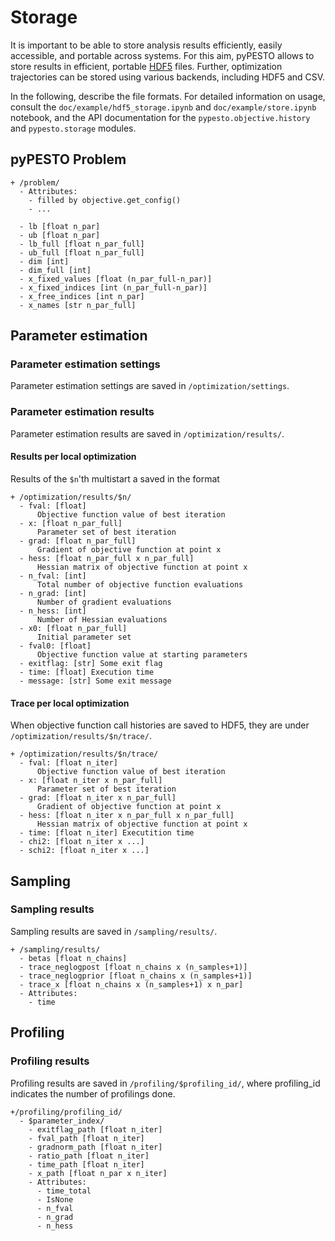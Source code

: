 # Storage

It is important to be able to store analysis results efficiently, easily
accessible, and portable across systems. For this aim, pyPESTO allows to
store results in efficient, portable
[HDF5](https://www.hdfgroup.org/solutions/hdf5/) files. Further, optimization
trajectories can be stored using various backends, including HDF5 and CSV.

In the following, describe the file formats.
For detailed information on usage, consult the `doc/example/hdf5_storage.ipynb`
and `doc/example/store.ipynb` notebook, and the API documentation for the
`pypesto.objective.history` and `pypesto.storage` modules.


## pyPESTO Problem

```
+ /problem/
  - Attributes:
    - filled by objective.get_config()
    - ...

  - lb [float n_par]
  - ub [float n_par]
  - lb_full [float n_par_full]
  - ub_full [float n_par_full]
  - dim [int]
  - dim_full [int]
  - x_fixed_values [float (n_par_full-n_par)]
  - x_fixed_indices [int (n_par_full-n_par)]
  - x_free_indices [int n_par]
  - x_names [str n_par_full]
```

## Parameter estimation

### Parameter estimation settings

Parameter estimation settings are saved in `/optimization/settings`.

### Parameter estimation results

Parameter estimation results are saved in `/optimization/results/`.

#### Results per local optimization

Results of the `$n`'th multistart a saved in the format

```
+ /optimization/results/$n/
  - fval: [float]
      Objective function value of best iteration
  - x: [float n_par_full]
      Parameter set of best iteration
  - grad: [float n_par_full]
      Gradient of objective function at point x
  - hess: [float n_par_full x n_par_full]
      Hessian matrix of objective function at point x
  - n_fval: [int]
      Total number of objective function evaluations
  - n_grad: [int]
      Number of gradient evaluations
  - n_hess: [int]
      Number of Hessian evaluations
  - x0: [float n_par_full]
      Initial parameter set
  - fval0: [float]
      Objective function value at starting parameters
  - exitflag: [str] Some exit flag
  - time: [float] Execution time
  - message: [str] Some exit message
```

#### Trace per local optimization

When objective function call histories are saved to HDF5, they are under
`/optimization/results/$n/trace/`.

```
+ /optimization/results/$n/trace/
  - fval: [float n_iter]
      Objective function value of best iteration
  - x: [float n_iter x n_par_full]
      Parameter set of best iteration
  - grad: [float n_iter x n_par_full]
      Gradient of objective function at point x
  - hess: [float n_iter x n_par_full x n_par_full]
      Hessian matrix of objective function at point x
  - time: [float n_iter] Executition time
  - chi2: [float n_iter x ...]
  - schi2: [float n_iter x ...]
```

## Sampling


### Sampling results

Sampling results are saved in `/sampling/results/`.
```
+ /sampling/results/
  - betas [float n_chains]
  - trace_neglogpost [float n_chains x (n_samples+1)]
  - trace_neglogprior [float n_chains x (n_samples+1)]
  - trace_x [float n_chains x (n_samples+1) x n_par]
  - Attributes:
    - time
```

## Profiling


### Profiling results

Profiling results are saved in `/profiling/$profiling_id/`, where profiling_id indicates the number of profilings done.
```
+/profiling/profiling_id/
  - $parameter_index/
    - exitflag_path [float n_iter]
    - fval_path [float n_iter]
    - gradnorm_path [float n_iter]
    - ratio_path [float n_iter]
    - time_path [float n_iter]
    - x_path [float n_par x n_iter]
    - Attributes:
      - time_total
      - IsNone
      - n_fval
      - n_grad
      - n_hess
    
```
